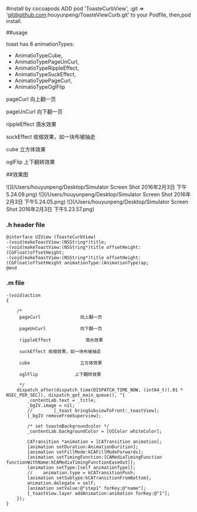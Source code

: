 #install by cocoapods
	ADD  pod 'ToasteCurbView', :git => 'git@github.com:houyunpeng/ToasteViewCurb.git'  to your Podfile,
	then,pod install.




##usage

 toast has 6 animationTypes: 
 
 * AnimatioTypeCube,
 * AnimatioTypePageUnCurl,
 * AnimatioTypeRippleEffect,
 * AnimatioTypeSuckEffect,
 * AnimatioTypePageCurl,
 * AnimatioTypeOglFlip
 
 pageCurl               向上翻一页
 
 pageUnCurl             向下翻一页
 
 rippleEffect             滴水效果
 
 suckEffect 收缩效果，如一块布被抽走
 
 cube                   立方体效果
 
 oglFlip              上下翻转效果
 
 
##效果图

![](/Users/houyunpeng/Desktop/Simulator Screen Shot 2016年2月3日 下午5.24.09.png)
![](/Users/houyunpeng/Desktop/Simulator Screen Shot 2016年2月3日 下午5.24.05.png)
![](/Users/houyunpeng/Desktop/Simulator Screen Shot 2016年2月3日 下午5.23.57.png)

 
### .h header file
```
@interface UIView (ToasteCurbView)
-(void)makeToastView:(NSString*)title;
-(void)makeToastView:(NSString*)title offsetHeight:(CGFloat)offsetHeight;
-(void)makeToastView:(NSString*)title offsetHeight:(CGFloat)offsetHeight animationType:(AnimationType)ap;
@end
```

### .m file
```
-(void)action
{
    
    /*
     pageCurl               向上翻一页
     
     pageUnCurl             向下翻一页
     
     rippleEffect             滴水效果
     
     suckEffect 收缩效果，如一块布被抽走
     
     cube                   立方体效果
     
     oglFlip              上下翻转效果
     
     */
    dispatch_after(dispatch_time(DISPATCH_TIME_NOW, (int64_t)(.01 * NSEC_PER_SEC)), dispatch_get_main_queue(), ^{
        _contentLab.text = _title;
        _bgIV.image = nil;
        //        [_toast bringSubviewToFront:_toastView];
        [_bgIV removeFromSuperview];
        
        /* set toasteBackgroundcolor */
        _contentLab.backgroundColor = [UIColor whiteColor];
        
        CATransition *animation = [CATransition animation];
        [animation setDuration:AnimationDurition];
        [animation setFillMode:kCAFillModeForwards];
        [animation setTimingFunction:[CAMediaTimingFunction functionWithName:kCAMediaTimingFunctionEaseOut]];
        [animation setType:[self animationType]];
        //    animation.type = kCATransitionPush;
        [animation setSubtype:kCATransitionFromBottom];
        animation.delegate = self;
        [animation setValue:@"step1" forKey:@"name"];
        [_toastView.layer addAnimation:animation forKey:@"1"];
    });
}

```






